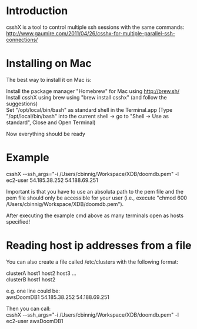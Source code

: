 # Introduction #

csshX is a tool to control multiple ssh sessions with the same commands: <br /> http://www.gaumire.com/2011/04/26/csshx-for-multiple-parallel-ssh-connections/

# Installing on Mac #
The best way to install it on Mac is:

Install the package manager "Homebrew" for Mac using http://brew.sh/ <br />
Install csshX using brew using "brew install csshx" (and follow the suggestions) <br />
Set "/opt/local/bin/bash" as standard shell in the Terminal.app (Type  "/opt/local/bin/bash" into the current shell -> go to "Shell -> Use as standard", Close and Open Terminal) <br />

Now everything should be ready

# Example #
csshX --ssh\_args="-i /Users/cbinnig/Workspace/XDB/doomdb.pem" -l ec2-user 54.185.38.252 54.188.69.251

Important is that you have to use an absoluta path to the pem file and the pem file should only be accessible for your user (i.e., execute "chmod 600 /Users/cbinnig/Workspace/XDB/doomdb.pem").

After executing the example cmd above as many terminals open as hosts specified!

# Reading host ip addresses from a file #
You can also create a file called /etc/clusters with the following format:

clusterA host1 host2 host3 ... <br />
clusterB host1 host2

e.g. one line could be: <br />
awsDoomDB1 54.185.38.252 54.188.69.251

Then you can call: <br />
csshX --ssh\_args="-i /Users/cbinnig/Workspace/XDB/doomdb.pem" -l ec2-user awsDoomDB1